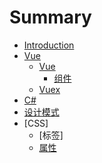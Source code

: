 # Summary

* [Introduction](README.md)
* [Vue]()
    * [Vue]()
        * [组件](vue/vue/component.md)
    * [Vuex]()
* [C#]()
* [设计模式](DesignPattern/DesignPattern.md)
* [CSS]
    * [标签]
    * [属性](CSS/attribute.md)
        

